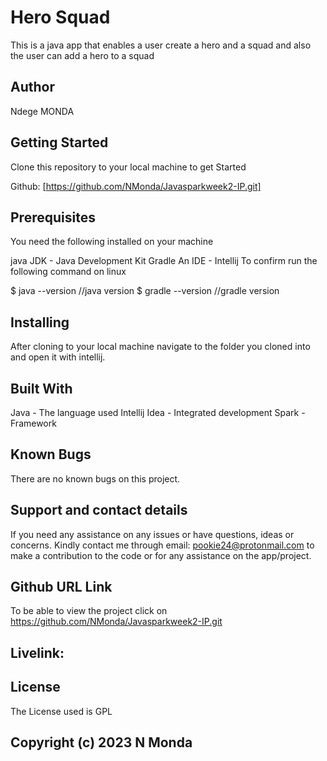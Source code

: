 # Hero Squad
This is a java app that enables a user create a hero and a squad and also the user can add a hero to a squad

## Author
Ndege MONDA

## Getting Started
Clone this repository to your local machine to get Started

Github: [https://github.com/NMonda/Javasparkweek2-IP.git]

## Prerequisites
You need the following installed on your machine

java
JDK - Java Development Kit
Gradle
An IDE - Intellij
To confirm run the following command on linux

$ java --version       //java version
$ gradle --version     //gradle version

## Installing
After cloning to your local machine navigate to the folder you cloned into and open it with intellij.

## Built With
Java - The language used
Intellij Idea - Integrated development
Spark - Framework

## Known Bugs
There are no known bugs on this project.
## Support and contact details
If you need any assistance on any issues or
have questions, ideas or concerns. 
Kindly contact me through email: pookie24@protonmail.com 
to make a contribution to the code or for any assistance on the app/project.
## Github URL Link
To be able to view the project click on https://github.com/NMonda/Javasparkweek2-IP.git
## Livelink: 

## License
The License used is GPL

## Copyright (c) 2023 N Monda